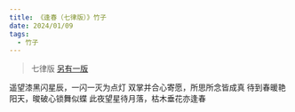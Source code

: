```yaml
---
title: 《逢春（七律版）》竹子
date: 2024/01/09
tags:
  - 竹子
---
```


> 七律版
> [另有一版](source/_posts/竹子/《逢春》竹子)

遥望漆黑闪星辰，一闪一灭为点灯
双掌并合心寄愿，所思所念皆成真
待到春暖艳阳天，晙破心锁舞似蝶
此夜望星待月落，枯木垂花亦逢春